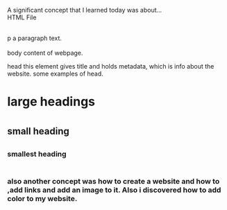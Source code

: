 A significant concept that I learned today was about...
<br>
HTML File
<br>

<br>
p a paragraph text.
<br>

<br>
body content of webpage.
<br>

head this element gives title and holds metadata, which is info about the website.
some examples of head. 
<h1> large headings<h1>
<h2>small heading<h2>
<h3>smallest heading<h3> 

<br>
also another concept was how to create a website and how to <br>,add links and add an image to it. Also i discovered how to add color to my website.
<br>